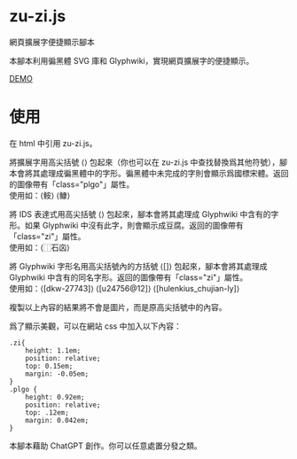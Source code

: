 # zu-zi.js
網頁擴展字便捷顯示腳本

本腳本利用徧黑體 SVG 庫和 Glyphwiki，實現網頁擴展字的便捷顯示。

[DEMO](https://vistudium.top/1926/08/17/!test/)

# 使用

在 html 中引用 zu-zi.js。

將擴展字用高尖括號 ⟨⟩ 包起來（你也可以在 zu-zi.js 中查找替換爲其他符號），腳本會將其處理成徧黑體中的字形。徧黑體中未完成的字則會顯示爲國標宋體。返回的圖像帶有「class="plgo"」屬性。<br>
使用如：⟨𩽾⟩ ⟨𩾌⟩

將 IDS 表達式用高尖括號 ⟨⟩ 包起來，腳本會將其處理成 Glyphwiki 中含有的字形。如果 Glyphwiki 中沒有此字，則會顯示成豆腐。返回的圖像帶有「class="zi"」屬性。<br>
使用如：⟨⿰石㐫⟩

將 Glyphwiki 字形名用高尖括號內的方括號 ⟨[]⟩ 包起來，腳本會將其處理成 Glyphwiki 中含有的同名字形。返回的圖像帶有「class="zi"」屬性。<br>
使用如：⟨[dkw-27743]⟩ ⟨[u24756@12]⟩ ⟨[hulenkius_chujian-ly]⟩

複製以上內容的結果將不會是圖片，而是原高尖括號中的內容。

爲了顯示美觀，可以在網站 css 中加入以下內容：

```
.zi{
	height: 1.1em;
	position: relative;
	top: 0.15em;
	margin: -0.05em;
}
.plgo {
	height: 0.92em;
	position: relative;
	top: .12em;
	margin: 0.042em;
}
```

本腳本藉助 ChatGPT 創作。你可以任意處置分發之類。
